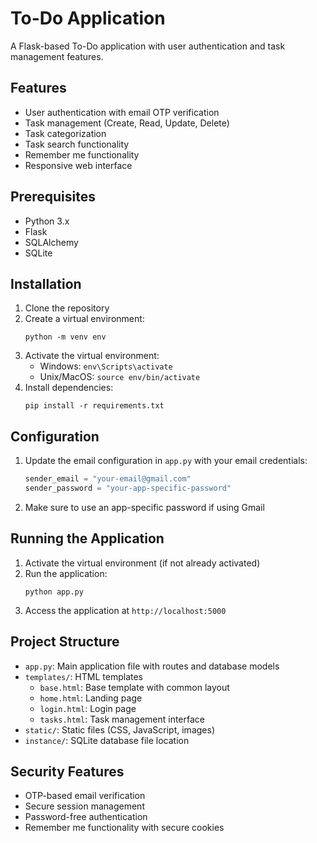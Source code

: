 # To-Do Application

A Flask-based To-Do application with user authentication and task management features.

## Features

- User authentication with email OTP verification
- Task management (Create, Read, Update, Delete)
- Task categorization
- Task search functionality
- Remember me functionality
- Responsive web interface

## Prerequisites

- Python 3.x
- Flask
- SQLAlchemy
- SQLite

## Installation

1. Clone the repository
2. Create a virtual environment:
   ```
   python -m venv env
   ```
3. Activate the virtual environment:
   - Windows: `env\Scripts\activate`
   - Unix/MacOS: `source env/bin/activate`
4. Install dependencies:
   ```
   pip install -r requirements.txt
   ```

## Configuration

1. Update the email configuration in `app.py` with your email credentials:
   ```python
   sender_email = "your-email@gmail.com"
   sender_password = "your-app-specific-password"
   ```
2. Make sure to use an app-specific password if using Gmail

## Running the Application

1. Activate the virtual environment (if not already activated)
2. Run the application:
   ```
   python app.py
   ```
3. Access the application at `http://localhost:5000`

## Project Structure

- `app.py`: Main application file with routes and database models
- `templates/`: HTML templates
  - `base.html`: Base template with common layout
  - `home.html`: Landing page
  - `login.html`: Login page
  - `tasks.html`: Task management interface
- `static/`: Static files (CSS, JavaScript, images)
- `instance/`: SQLite database file location

## Security Features

- OTP-based email verification
- Secure session management
- Password-free authentication
- Remember me functionality with secure cookies
